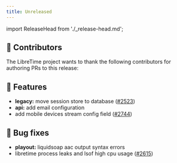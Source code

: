 ```yaml
---
title: Unreleased
---
```


import ReleaseHead from './\_release-head.md';

<ReleaseHead date='2023-10-15' version='3.2.0'/>

## :sparkling_heart: Contributors

The LibreTime project wants to thank the following contributors for authoring PRs to this release:

## :rocket: Features

- **legacy:** move session store to database ([#2523](https://github.com/libretime/libretime/issues/2523))
- **api:** add email configuration
- add mobile devices stream config field ([#2744](https://github.com/libretime/libretime/issues/2744))

## :bug: Bug fixes

- **playout:** liquidsoap aac output syntax errors
- libretime process leaks and lsof high cpu usage ([#2615](https://github.com/libretime/libretime/issues/2615))
